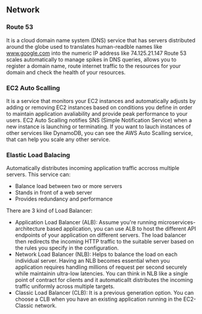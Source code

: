 ## Network


### Route 53
It is a cloud domain name system (DNS) service that has servers distributed around the globe used to translates human-readble names like www.google.com into the numeric IP
address like 74.125.21.147
Route 53 scales automatically to manage spikes in DNS queries, allows you to register a domain name, route internet traffic to the resources for your domain and
check the health of your resources.

### EC2 Auto Scalling 
It is a service that monitors your EC2 instances and automatically adjusts by adding or removing EC2 instances based on conditions you define in order to maintain application
avaliability and provide peak performance to your users. EC2 Auto Scalling notifies SNS (Simple Notification Service) when a new instance is launching or terminating.
If you want to lauch instances of other services like DynamoDB, you can see the AWS Auto Scalling service, that can help you scale any other service.

### Elastic Load Balacing
Automatically distributes incoming application traffic accross multiple servers. This service can:
- Balance load between two or more servers
- Stands in front of a web server
- Provides redundancy and performance

There are 3 kind of Load Balancer:
- Application Load Balancer (ALB): Assume you're running microservices-architecture based application, you can use ALB to host the different API endpoints of your application on
 different servers. The load balancer then redirects the incoming HTTP traffic to the suitable server based on the rules you specify in the configuration.
- Network Load Balancer (NLB): Helps to balance the load on each individual server. Having an NLB becomes essential when you application requires handling millions of request per
second securely while maintainin ultra-low latencies. You can think in NLB like a single point of contract for clients and it automaticallt distributes the incoming traffic
uniformly across multiple targets.
- Classic Load Balancer (CLB): It is a previous generation option. You can choose a CLB when you have an existing application running in the EC2-Classic network.

